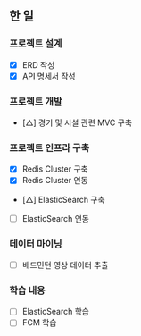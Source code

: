 ## 한 일

### 프로젝트 설계

- [x] ERD 작성
- [x] API 명세서 작성

### 프로젝트 개발

- [△] 경기 및 시설 관련 MVC 구축

### 프로젝트 인프라 구축

- [x] Redis Cluster 구축
- [x] Redis Cluster 연동
- [△] ElasticSearch 구축
- [ ] ElasticSearch 연동

### 데이터 마이닝

- [ ] 배드민턴 영상 데이터 추출

### 학습 내용

- [ ] ElasticSearch 학습
- [ ] FCM 학습